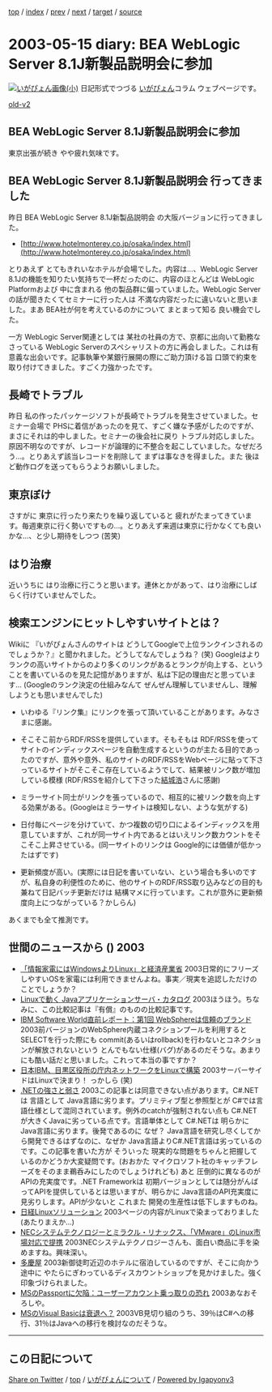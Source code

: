[top](../index.html) 
 / [index](index.html) 
 / [prev](ig030510.html) 
 / [next](ig030516.html) 
 / [target](https://igapyon.github.io/diary/2003/ig030515.html) 
 / [source](https://github.com/igapyon/diary/blob/master/2003/ig030515.src.md) 

2003-05-15 diary: BEA WebLogic Server 8.1J新製品説明会に参加
=====================================================================================================
[![いがぴょん画像(小)](https://igapyon.github.io/diary/images/iga200306s.jpg "いがぴょん")](https://igapyon.github.io/diary/memo/memoigapyon.html) 日記形式でつづる [いがぴょん](https://igapyon.github.io/diary/memo/memoigapyon.html)コラム ウェブページです。

[old-v2](ig030515-orig.html)

## BEA WebLogic Server 8.1J新製品説明会に参加

東京出張が続き やや疲れ気味です。


## BEA WebLogic Server 8.1J新製品説明会 行ってきました

昨日 BEA WebLogic Server 8.1J新製品説明会 の大阪バージョンに行ってきました。

* [http://www.hotelmonterey.co.jp/osaka/index.html](http://www.hotelmonterey.co.jp/osaka/index.html)

とりあえず とてもきれいなホテルが会場でした。内容は…、WebLogic Server 8.1Jの機能を知りたい気持ちで一杯だったのに、内容のほとんどは
WebLogic Platformおよび 中に含まれる 他の製品群に偏っていました。WebLogic
Serverの話が聞きたくてセミナーに行った人は 不満な内容だったに違いないと思いました。まあ BEA社が何を考えているのかについて まとまって知る 良い機会でした。

一方 WebLogic Server関連としては 某社の社員の方で、京都に出向いて勤務なさっている
WebLogic Serverのスペシャリストの方に再会しました。これは有意義な出会いです。記事執筆や某銀行展開の際にご助力頂ける旨 口頭で約束を取り付けてきました。すごく力強かったです。

## 長崎でトラブル

昨日 私の作ったパッケージソフトが長崎でトラブルを発生させていました。セミナー会場で
PHSに着信があったのを見て、すごく嫌な予感がしたのですが、まさにそれは的中しました。セミナーの後会社に戻り トラブル対応しました。原因不明なのですが、レコードが論理的に不整合を起こしていました。なぜだろう…。とりあえず該当レコードを削除して まずは事なきを得ました。また 後ほど動作ログを送ってもらうようお願いしました。

## 東京ぼけ

さすがに 東京に行ったり来たりを繰り返していると 疲れがたまってきています。毎週東京に行く勢いですもの…。とりあえず来週は東京に行かなくても良いかな…、と少し期待をしつつ
(苦笑)

## はり治療

近いうちに はり治療に行こうと思います。連休とかがあって、はり治療にしばらく行けていませんでした。

## 検索エンジンにヒットしやすいサイトとは？

Wikiに 『いがぴょんさんのサイトは どうしてGoogleで上位ランクインされるのでしょうか？』と聞かれました。どうしてなんでしょうね？ (笑)
Googleはよりランクの高いサイトからのより多くのリンクがあるとランクが向上する、ということを書いているのを見た記憶がありますが、私は下記の理由だと思っています…
(Googleのランク決定の仕組みなんて ぜんぜん理解していませんし、理解しようとも思いませんでした)

* いわゆる『リンク集』にリンクを張って頂いていることがあります。みなさまに感謝。
  
* そこそこ前からRDF/RSSを提供しています。そもそもは RDF/RSSを使って サイトのインディックスページを自動生成するというのが主たる目的であったのですが、意外や意外、私のサイトのRDF/RSSをWebページに貼って下さっているサイトがそこそこ存在しているようでして、結果被リンク数が増加している模様
  (RDF/RSSを紹介して下さった[結城浩](http://www.hyuki.com/)さんに感謝)
  
* ミラーサイト同士がリンクを張っているので、相互的に被リンク数を向上する効果がある。(Googleはミラーサイトは検知しない、ような気がする)
  
* 日付毎にページを分けていて、かつ複数の切り口によるインディックスを用意していますが、これが同一サイト内であるとはいえリンク数カウントをそこそこ上昇させている。(同一サイトのリンクは
  Google的には価値が低かったはずです)
  
* 更新頻度が高い。(実際には日記を書いていない、という場合も多いのですが、私自身の利便性のために、他のサイトのRDF/RSS取り込みなどの目的も兼ねて日記バッチ更新だけは
  結構マメに行っています。これが意外に更新頻度向上につながっている？かしらん)

あくまでも全て推測です。

## 世間のニュースから () 2003

* [「情報家電にはWindowsよりLinux」と経済産業省](http://japan.cnet.com/news/ent/story/0,2000047623,20054335,00.htm)  2003日常的にフリーズしやすいOSを家電には利用できませんよね。事実／現実を追認しただけのことでしょうか？
* [Linuxで動く Javaアプリケーションサーバ・カタログ](http://www.atmarkit.co.jp/flinux/special/ctl_as/javaas01.html)  2003ほうほう。ちなみに、この比較記事は『有償』のものの比較記事です。
* [IBM Software World直前レポート：第1回 WebSphereは信頼のブランド](http://www.zdnet.co.jp/enterprise/0305/13/epn03.html)  2003前バージョンのWebSphere内蔵コネクションプールを利用すると SELECTを行った際にも commit(あるいはrollback)を行わないとコネクションが解放されないという とんでもない仕様(バグ)があるのだそうな。あまりにも酷い話だと思いました。これって本当の事ですか？
* [日本IBM、目黒区役所の庁内ネットワークをLinuxで構築](http://japan.cnet.com/news/ent/story/0,2000047623,20054296,00.htm)  2003サーバーサイドはLinuxで決まり！ っかしら (笑)
* [.NETの強さと弱さ](http://itpro.nikkeibp.co.jp/free/ITPro/OPINION/20030506/1/)  2003この記事とは同意できない点があります。C#.NETは 言語として Java言語に劣ります。プリミティブ型と参照型とが C#では言語仕様として混同されています。例外のcatchが強制されない点も C#.NETが大きくJavaに劣っている点です。言語単体として C#.NETは 明らかに Java言語に劣ります。後発であるのに なぜ？ Java言語を研究し尽くしてから開発できるはずなのに、なぜか Java言語よりC#.NET言語は劣っているのです。この記事を書いた方が そういった 現実的な問題をちゃんと把握しているのかどうか大変疑問です。(おおかた マイクロソフト社のキャッチフレーズをそのまま鵜呑みにしたのでしょうけれども) あと 圧倒的に異なるのが APIの充実度です。.NET Frameworkは 初期バージョンとしては随分がんばってAPIを提供しているとは思いますが、明らかに Java言語のAPI充実度に見劣りします。APIが少ないと これまた 開発の生産性は低下しますものね。
* [日経Linuxソリューション](http://premium.nikkeibp.co.jp/linux/)  2003ページの内容がLinuxで染まっておりました (あたりまえか…)
* [NECシステムテクノロジーとミラクル・リナックス、「VMware」のLinux市場対応で提携](http://www.zdnet.co.jp/enterprise/0305/13/epn17.html)  2003NECシステムテクノロジーさんも、面白い商品に手を染めますね。興味深い。
* [多慶屋](http://www.takeya.co.jp/)  2003新御徒町近辺のホテルに宿泊しているのですが、そこに向かう途中に やたらにぎわっているディスカウントショップを見かけました。強く印象づけられました。
* [MSのPassportに欠陥：ユーザーアカウント乗っ取りの恐れ](http://japan.cnet.com/news/ent/story/0,2000047623,20054196,00.htm)  2003あなおそろしや。
* [MSのVisual Basicは衰退へ？](http://www.zdnet.co.jp/news/0305/07/nebt_14.html)  2003VB見切り組のうち、39％はC#への移行、31％はJavaへの移行を検討なのだそうな。


----------------------------------------------------------------------------------------------------

## この日記について

[Share on Twitter](https://twitter.com/intent/tweet?hashtags=igapyon%2Cdiary%2C%E3%81%84%E3%81%8C%E3%81%B4%E3%82%87%E3%82%93&text=BEA+WebLogic+Server+8.1J%E6%96%B0%E8%A3%BD%E5%93%81%E8%AA%AC%E6%98%8E%E4%BC%9A%E3%81%AB%E5%8F%82%E5%8A%A0&url=https%3A%2F%2Figapyon.github.io%2Fdiary%2F2003%2Fig030515.html) / [top](../index.html) / [いがぴょんについて](https://igapyon.github.io/diary/memo/memoigapyon.html) / [Powered by Igapyonv3](https://github.com/igapyon/igapyonv3)
